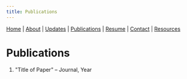 ```yaml
---
title: Publications
---
```


[Home](index.md) | [About](about.md) | [Updates](updates.md) | [Publications](publications.md) | [Resume](resume.md) | [Contact](contact.md) | [Resources](resources.md)

# Publications

1. "Title of Paper" – Journal, Year
